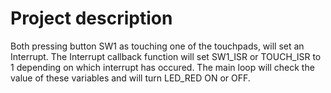 # Project description

Both pressing button SW1 as touching one of the touchpads, will set an Interrupt. The Interrupt callback function will set SW1_ISR or TOUCH_ISR to 1 depending on which interrupt has occured. The main loop will check the value of these variables and will turn LED_RED ON or OFF.
